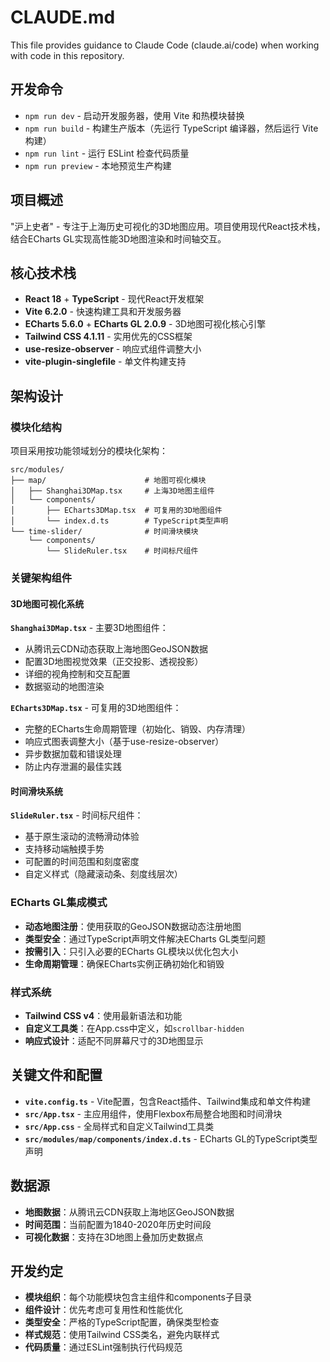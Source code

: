 # CLAUDE.md

This file provides guidance to Claude Code (claude.ai/code) when working with code in this repository.

## 开发命令

- `npm run dev` - 启动开发服务器，使用 Vite 和热模块替换
- `npm run build` - 构建生产版本（先运行 TypeScript 编译器，然后运行 Vite 构建）
- `npm run lint` - 运行 ESLint 检查代码质量
- `npm run preview` - 本地预览生产构建

## 项目概述

"沪上史者" - 专注于上海历史可视化的3D地图应用。项目使用现代React技术栈，结合ECharts GL实现高性能3D地图渲染和时间轴交互。

## 核心技术栈

- **React 18** + **TypeScript** - 现代React开发框架
- **Vite 6.2.0** - 快速构建工具和开发服务器
- **ECharts 5.6.0** + **ECharts GL 2.0.9** - 3D地图可视化核心引擎
- **Tailwind CSS 4.1.11** - 实用优先的CSS框架
- **use-resize-observer** - 响应式组件调整大小
- **vite-plugin-singlefile** - 单文件构建支持

## 架构设计

### 模块化结构

项目采用按功能领域划分的模块化架构：

```
src/modules/
├── map/                      # 地图可视化模块
│   ├── Shanghai3DMap.tsx     # 上海3D地图主组件
│   └── components/
│       ├── ECharts3DMap.tsx  # 可复用的3D地图组件
│       └── index.d.ts        # TypeScript类型声明
└── time-slider/              # 时间滑块模块
    └── components/
        └── SlideRuler.tsx    # 时间标尺组件
```

### 关键架构组件

#### 3D地图可视化系统

**`Shanghai3DMap.tsx`** - 主要3D地图组件：
- 从腾讯云CDN动态获取上海地图GeoJSON数据
- 配置3D地图视觉效果（正交投影、透视投影）
- 详细的视角控制和交互配置
- 数据驱动的地图渲染

**`ECharts3DMap.tsx`** - 可复用的3D地图组件：
- 完整的ECharts生命周期管理（初始化、销毁、内存清理）
- 响应式图表调整大小（基于use-resize-observer）
- 异步数据加载和错误处理
- 防止内存泄漏的最佳实践

#### 时间滑块系统

**`SlideRuler.tsx`** - 时间标尺组件：
- 基于原生滚动的流畅滑动体验
- 支持移动端触摸手势
- 可配置的时间范围和刻度密度
- 自定义样式（隐藏滚动条、刻度线层次）

### ECharts GL集成模式

- **动态地图注册**：使用获取的GeoJSON数据动态注册地图
- **类型安全**：通过TypeScript声明文件解决ECharts GL类型问题
- **按需引入**：只引入必要的ECharts GL模块以优化包大小
- **生命周期管理**：确保ECharts实例正确初始化和销毁

### 样式系统

- **Tailwind CSS v4**：使用最新语法和功能
- **自定义工具类**：在App.css中定义，如`scrollbar-hidden`
- **响应式设计**：适配不同屏幕尺寸的3D地图显示

## 关键文件和配置

- **`vite.config.ts`** - Vite配置，包含React插件、Tailwind集成和单文件构建
- **`src/App.tsx`** - 主应用组件，使用Flexbox布局整合地图和时间滑块
- **`src/App.css`** - 全局样式和自定义Tailwind工具类
- **`src/modules/map/components/index.d.ts`** - ECharts GL的TypeScript类型声明

## 数据源

- **地图数据**：从腾讯云CDN获取上海地区GeoJSON数据
- **时间范围**：当前配置为1840-2020年历史时间段
- **可视化数据**：支持在3D地图上叠加历史数据点

## 开发约定

- **模块组织**：每个功能模块包含主组件和components子目录
- **组件设计**：优先考虑可复用性和性能优化
- **类型安全**：严格的TypeScript配置，确保类型检查
- **样式规范**：使用Tailwind CSS类名，避免内联样式
- **代码质量**：通过ESLint强制执行代码规范